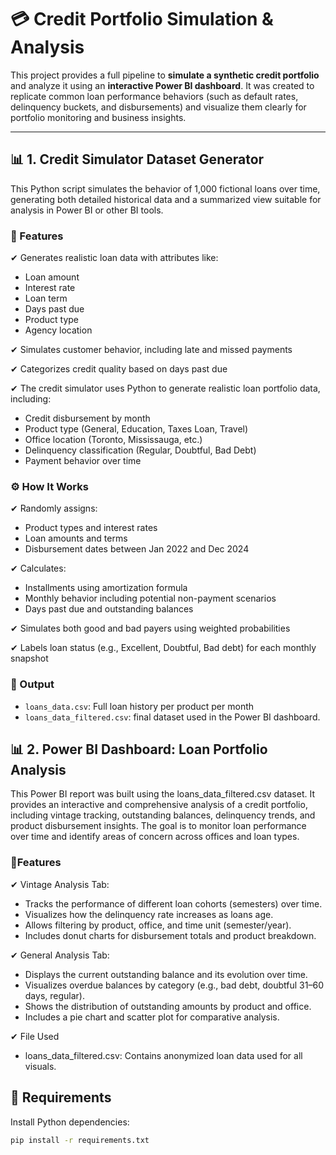 # 💳 Credit Portfolio Simulation & Analysis

This project provides a full pipeline to **simulate a synthetic credit portfolio** and analyze it using an **interactive Power BI dashboard**. It was created to replicate common loan performance behaviors (such as default rates, delinquency buckets, and disbursements) and visualize them clearly for portfolio monitoring and business insights.

---

## 📊 1. Credit Simulator Dataset Generator

This Python script simulates the behavior of 1,000 fictional loans over time, generating both detailed historical data and a summarized view suitable for analysis in Power BI or other BI tools.

### 📌 Features
✔ Generates realistic loan data with attributes like:
- Loan amount
- Interest rate
- Loan term
- Days past due
- Product type
- Agency location

✔ Simulates customer behavior, including late and missed payments

✔ Categorizes credit quality based on days past due

✔ The credit simulator uses Python to generate realistic loan portfolio data, including:

- Credit disbursement by month
- Product type (General, Education, Taxes Loan, Travel)
- Office location (Toronto, Mississauga, etc.)
- Delinquency classification (Regular, Doubtful, Bad Debt)
- Payment behavior over time

### ⚙️ How It Works

✔ Randomly assigns:
- Product types and interest rates
- Loan amounts and terms
- Disbursement dates between Jan 2022 and Dec 2024

✔ Calculates:
- Installments using amortization formula
- Monthly behavior including potential non-payment scenarios
- Days past due and outstanding balances

✔ Simulates both good and bad payers using weighted probabilities

✔ Labels loan status (e.g., Excellent, Doubtful, Bad debt) for each monthly snapshot

### 📁 Output

- `loans_data.csv`: Full loan history per product per month
- `loans_data_filtered.csv`: final dataset used in the Power BI dashboard.

## 📊 2. Power BI Dashboard: Loan Portfolio Analysis

This Power BI report was built using the loans_data_filtered.csv dataset. It provides an interactive and comprehensive analysis of a credit portfolio, including vintage tracking, outstanding balances, delinquency trends, and product disbursement insights. The goal is to monitor loan performance over time and identify areas of concern across offices and loan types.

### 📌Features

✔ Vintage Analysis Tab:
- Tracks the performance of different loan cohorts (semesters) over time.
- Visualizes how the delinquency rate increases as loans age.
- Allows filtering by product, office, and time unit (semester/year).
- Includes donut charts for disbursement totals and product breakdown.

✔ General Analysis Tab:
- Displays the current outstanding balance and its evolution over time.
- Visualizes overdue balances by category (e.g., bad debt, doubtful 31–60 days, regular).
- Shows the distribution of outstanding amounts by product and office.
- Includes a pie chart and scatter plot for comparative analysis.


✔ File Used
- loans_data_filtered.csv: Contains anonymized loan data used for all visuals.


## 🔧 Requirements

Install Python dependencies:

```bash
pip install -r requirements.txt